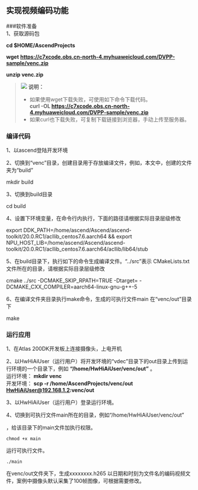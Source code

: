 ## 实现视频编码功能     

###软件准备    
1、获取源码包

  **cd $HOME/AscendProjects**

  **wget** **https://c7xcode.obs.cn-north-4.myhuaweicloud.com/DVPP-sample/venc.zip**

  **unzip venc.zip**

 >![](E:/v32_40g/C32share/samples/dvpp-samples/crop/public_sys-resources/icon-note.gif) **说明：**   
 >
 >- 如果使用wget下载失败，可使用如下命令下载代码。  
 >  **curl -OL https://c7xcode.obs.cn-north-4.myhuaweicloud.com/DVPP-sample/venc.zip** 
 >- 如果curl也下载失败，可复制下载链接到浏览器，手动上传至服务器。
### 编译代码

1、以ascend登陆开发环境

2、切换到“venc”目录，创建目录用于存放编译文件，例如，本文中，创建的文件夹为“build”

mkdir build

3、切换到build目录

cd build

4、设置下环境变量，在命令行内执行，下面的路径请根据实际目录层级修改

export DDK_PATH=/home/ascend/Ascend/ascend-toolkit/20.0.RC1/acllib_centos7.6.aarch64 && export NPU_HOST_LIB=/home/ascend/Ascend/ascend-toolkit/20.0.RC1/acllib_centos7.6.aarch64/acllib/lib64/stub

5、在build目录下，执行如下的命令生成编译文件。“../src”表示 CMakeLists.txt文件所在的目录，请根据实际目录层级修改 

cmake  ../src -DCMAKE_SKIP_RPATH=TRUE -Dtarget= -DCMAKE_CXX_COMPILER=aarch64-linux-gnu-g++-5

6、在编译文件夹目录执行make命令，生成的可执行文件main 在“venc/out”目录下

make

### 运行应用
1、在Atlas 200DK开发板上连接摄像头，上电开机

2、以HwHiAiUser（运行用户）将开发环境的“vdec”目录下的out目录上传到运行环境的一个目录下，例如 **“/home/HwHiAiUser/venc/out”** 。   
运行环境： **mkdir venc**    
开发环境： **scp -r /home/AscendProjects/venc/out HwHiAiUser@192.168.1.2:venc/out** 

3、以HwHiAiUser（运行用户）登录运行环境。

4、切换到可执行文件main所在的目录，例如“/home/HwHiAiUser/venc/out”

，给该目录下的main文件加执行权限。

```
chmod +x main
```

运行可执行文件。

```
./main
```

在venc/out文件夹下，生成xxxxxxxx.h265 以日期和时刻为文件名的编码视频文件，案例中摄像头默认采集了100帧图像，可根据需要修改。

